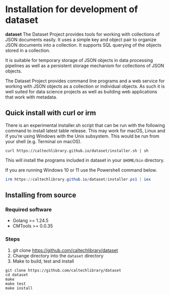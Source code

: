 Installation for development of **dataset**
===========================================

**dataset** The Dataset Project provides tools for working with collections of JSON documents easily. It uses a simple key and object pair to organize JSON documents into a collection. It supports SQL querying of the objects stored in a collection.

It is suitable for temporary storage of JSON objects in data processing pipelines as well as a persistent storage mechanism for collections of JSON objects.

The Dataset Project provides command line programs and a web service for working with JSON objects as a collection or individual objects. As such it is well suited for data science projects as well as building web applications that work with metadata.

Quick install with curl or irm
------------------------------

There is an experimental installer.sh script that can be run with the following command to install latest table release. This may work for macOS, Linux and if you’re using Windows with the Unix subsystem. This would be run from your shell (e.g. Terminal on macOS).

~~~shell
curl https://caltechlibrary.github.io/dataset/installer.sh | sh
~~~

This will install the programs included in dataset in your `$HOME/bin` directory.

If you are running Windows 10 or 11 use the Powershell command below.

~~~ps1
irm https://caltechlibrary.github.io/dataset/installer.ps1 | iex
~~~

Installing from source
----------------------

### Required software

- Golang &gt;&#x3D; 1.24.5
- CMTools &gt;&#x3D; 0.0.35

### Steps

1. git clone https://github.com/caltechlibrary/dataset
2. Change directory into the `dataset` directory
3. Make to build, test and install

~~~shell
git clone https://github.com/caltechlibrary/dataset
cd dataset
make
make test
make install
~~~

